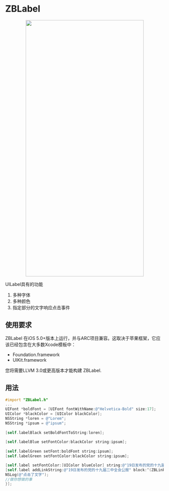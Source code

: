 # ZBLabel

<p align="center">
<img src="http://upload-images.jianshu.io/upload_images/5132421-a6ea55242d0b80d4.png?imageMogr2/auto-orient/strip%7CimageView2/2/w/1240" width="375" height="812">
</p>

UILabel具有的功能
1. 多种字体
2. 多种颜色
3. 指定部分的文字响应点击事件



## 使用要求

ZBLabel 在iOS 5.0+版本上运行，并与ARC项目兼容。这取决于苹果框架，它应该已经包含在大多数Xcode模板中：

* Foundation.framework
* UIKit.framework

您将需要LLVM 3.0或更高版本才能构建 ZBLabel.


## 用法

```objective-c
#import "ZBLabel.h"
...
UIFont *boldFont = [UIFont fontWithName:@"Helvetica-Bold" size:17];
UIColor *blackColor = [UIColor blackColor];
NSString *loren = @"Lorem";
NSString *ipsum = @"ipsum";
    
[self.labelBlack setBoldFontToString:loren];
    
[self.labelBlue setFontColor:blackColor string:ipsum];
    
[self.labelGreen setFont:boldFont string:ipsum];
[self.labelGreen setFontColor:blackColor string:ipsum];

[self.label setFontColor:[UIColor blueColor] string:@"19日发布的党的十九届二中全会公报"];
[self.label addLinkString:@"19日发布的党的十九届二中全会公报" block:^(ZBLinkLabelModel *linkModel) {
NSLog(@"点击了文字");
//做你想做的事
}];

```
